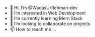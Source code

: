 - 👋 Hi, I’m @WaqasUrRehman-dev
- 👀 I’m interested in Web Development
- 🌱 I’m currently learning Mern Stack
- 💞️ I’m looking to collaborate on projects
- 📫 How to reach me ...

<!---
WaqasUrRehman-dev/WaqasUrRehman-dev is a ✨ special ✨ repository because its `README.md` (this file) appears on your GitHub profile.
You can click the Preview link to take a look at your changes.
--->
